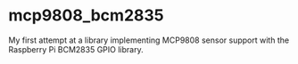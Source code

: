 # mcp9808_bcm2835
My first attempt at a library implementing MCP9808 sensor support with the Raspberry Pi BCM2835 GPIO library.
